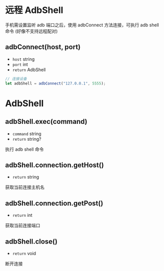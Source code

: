 # 远程 AdbShell

手机需设置监听 adb 端口之后，使用 adbConnect 方法连接，可执行 adb shell 命令 (好像不支持远程配对)

## adbConnect(host, port)

-   `host` string
-   `port` int
-   `return` AdbShell

```js
// 连接设备
let adbShell = adbConnect("127.0.0.1", 5555);
```

# AdbShell

## adbShell.exec(command)

-   `command` string
-   `return` string?

执行 adb shell 命令

## adbShell.connection.getHost()

-   `return` string

获取当前连接主机名

## adbShell.connection.getPost()

-   `return` int

获取当前连接端口

## adbShell.close()

-   `return` void

断开连接
